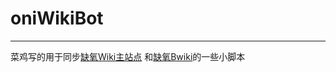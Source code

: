 # oniWikiBot
***
菜鸡写的用于同步[缺氧Wiki主站点](https://oni.wiki) 和[缺氧Bwiki](https://wiki.biligame.com/oni/)的一些小脚本